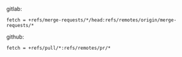  
gitlab:

    fetch = +refs/merge-requests/*/head:refs/remotes/origin/merge-requests/*

github:

    fetch = +refs/pull/*:refs/remotes/pr/*
